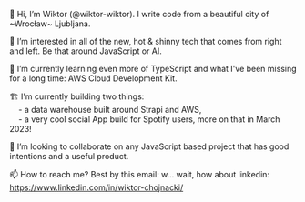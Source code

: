 👋 Hi, I’m Wiktor (@wiktor-wiktor). I write code from a beautiful city of ~Wrocław~ Ljubljana.

👀 I’m interested in all of the new, hot & shinny tech that comes from right and left. Be that around JavaScript or AI.

🌱 I’m currently learning even more of TypeScript and what I've been missing for a long time: AWS Cloud Development Kit.

🏗️ I'm currently building two things:
<br>&nbsp;&nbsp;&nbsp;&nbsp;- a data warehouse built around Strapi and AWS,
<br>&nbsp;&nbsp;&nbsp;&nbsp;- a very cool social App build for Spotify users, more on that in March 2023!

💞️ I’m looking to collaborate on any JavaScript based project that has good intentions and a useful product.

📫 How to reach me? Best by this email: w... wait, how about linkedin: https://www.linkedin.com/in/wiktor-chojnacki/

<!---
wiktor-wiktor/wiktor-wiktor is a ✨ special ✨ repository because its `README.md` (this file) appears on your GitHub profile.
You can click the Preview link to take a look at your changes.
--->
